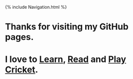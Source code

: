 {% include Navigation.html %}

# Thanks for visiting my GitHub pages.

# I love to <a href="https://deepuhub.github.io/learning-list/" target="_blank">Learn</a>, <a href="https://deepuhub.github.io/reading-list/" target="_blank">Read</a> and <a href="https://cricclubs.com/IndiaHouseHoustonPremierLeague/viewPlayer.do?playerId=648419&clubId=3935" target="_blank">Play Cricket</a>.

